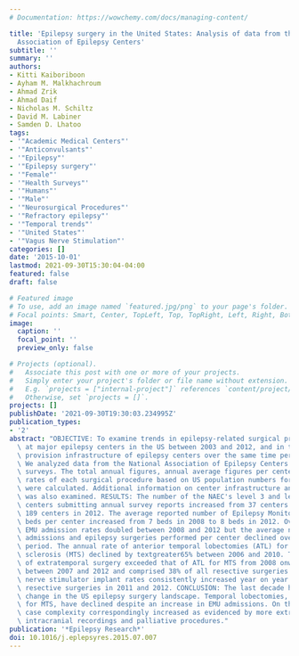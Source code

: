 ```yaml
---
# Documentation: https://wowchemy.com/docs/managing-content/

title: 'Epilepsy surgery in the United States: Analysis of data from the National
  Association of Epilepsy Centers'
subtitle: ''
summary: ''
authors:
- Kitti Kaiboriboon
- Ayham M. Malkhachroum
- Ahmad Zrik
- Ahmad Daif
- Nicholas M. Schiltz
- David M. Labiner
- Samden D. Lhatoo
tags:
- '"Academic Medical Centers"'
- '"Anticonvulsants"'
- '"Epilepsy"'
- '"Epilepsy surgery"'
- '"Female"'
- '"Health Surveys"'
- '"Humans"'
- '"Male"'
- '"Neurosurgical Procedures"'
- '"Refractory epilepsy"'
- '"Temporal trends"'
- '"United States"'
- '"Vagus Nerve Stimulation"'
categories: []
date: '2015-10-01'
lastmod: 2021-09-30T15:30:04-04:00
featured: false
draft: false

# Featured image
# To use, add an image named `featured.jpg/png` to your page's folder.
# Focal points: Smart, Center, TopLeft, Top, TopRight, Left, Right, BottomLeft, Bottom, BottomRight.
image:
  caption: ''
  focal_point: ''
  preview_only: false

# Projects (optional).
#   Associate this post with one or more of your projects.
#   Simply enter your project's folder or file name without extension.
#   E.g. `projects = ["internal-project"]` references `content/project/deep-learning/index.md`.
#   Otherwise, set `projects = []`.
projects: []
publishDate: '2021-09-30T19:30:03.234995Z'
publication_types:
- '2'
abstract: "OBJECTIVE: To examine trends in epilepsy-related surgical procedures performed\
  \ at major epilepsy centers in the US between 2003 and 2012, and in the service\
  \ provision infrastructure of epilepsy centers over the same time period. METHODS:\
  \ We analyzed data from the National Association of Epilepsy Centers' (NAEC) annual\
  \ surveys. The total annual figures, annual average figures per center and annual\
  \ rates of each surgical procedure based on US population numbers for that year\
  \ were calculated. Additional information on center infrastructure and manpower\
  \ was also examined. RESULTS: The number of the NAEC's level 3 and level 4 epilepsy\
  \ centers submitting annual survey reports increased from 37 centers in 2003 to\
  \ 189 centers in 2012. The average reported number of Epilepsy Monitoring Unit (EMU)\
  \ beds per center increased from 7 beds in 2008 to 8 beds in 2012. Overall annual\
  \ EMU admission rates doubled between 2008 and 2012 but the average number of EMU\
  \ admissions and epilepsy surgeries performed per center declined over the same\
  \ period. The annual rate of anterior temporal lobectomies (ATL) for mesial temporal\
  \ sclerosis (MTS) declined by textgreater65% between 2006 and 2010. The annual rate\
  \ of extratemporal surgery exceeded that of ATL for MTS from 2008 onwards, doubled\
  \ between 2007 and 2012 and comprised 38% of all resective surgeries in 2012. Vagus\
  \ nerve stimulator implant rates consistently increased year on year and exceeded\
  \ resective surgeries in 2011 and 2012. CONCLUSION: The last decade has seen a major\
  \ change in the US epilepsy surgery landscape. Temporal lobectomies, particularly\
  \ for MTS, have declined despite an increase in EMU admissions. On the other hands,\
  \ case complexity correspondingly increased as evidenced by more extratemporal surgery,\
  \ intracranial recordings and palliative procedures."
publication: '*Epilepsy Research*'
doi: 10.1016/j.eplepsyres.2015.07.007
---
```

